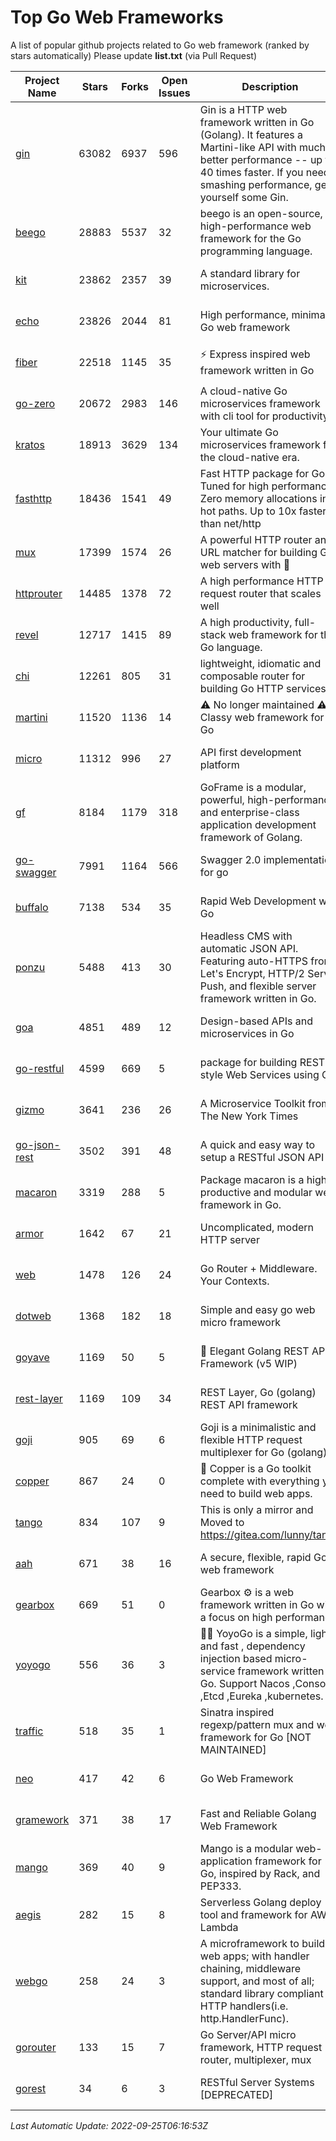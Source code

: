 # Top Go Web Frameworks
A list of popular github projects related to Go web framework (ranked by stars automatically)
Please update **list.txt** (via Pull Request)

| Project Name | Stars | Forks | Open Issues | Description | Last Commit |
| ------------ | ----- | ----- | ----------- | ----------- | ----------- |
| [gin](https://github.com/gin-gonic/gin) | 63082 | 6937 | 596 | Gin is a HTTP web framework written in Go (Golang). It features a Martini-like API with much better performance -- up to 40 times faster. If you need smashing performance, get yourself some Gin. | 2022-09-20 06:44:55 |
| [beego](https://github.com/beego/beego) | 28883 | 5537 | 32 | beego is an open-source, high-performance web framework for the Go programming language. | 2022-09-14 08:37:19 |
| [kit](https://github.com/go-kit/kit) | 23862 | 2357 | 39 | A standard library for microservices. | 2022-08-26 00:50:32 |
| [echo](https://github.com/labstack/echo) | 23826 | 2044 | 81 | High performance, minimalist Go web framework | 2022-09-14 05:40:39 |
| [fiber](https://github.com/gofiber/fiber) | 22518 | 1145 | 35 | ⚡️ Express inspired web framework written in Go | 2022-09-22 09:30:19 |
| [go-zero](https://github.com/zeromicro/go-zero) | 20672 | 2983 | 146 | A cloud-native Go microservices framework with cli tool for productivity. | 2022-09-24 14:28:25 |
| [kratos](https://github.com/go-kratos/kratos) | 18913 | 3629 | 134 | Your ultimate Go microservices framework for the cloud-native era. | 2022-09-24 15:29:00 |
| [fasthttp](https://github.com/valyala/fasthttp) | 18436 | 1541 | 49 | Fast HTTP package for Go. Tuned for high performance. Zero memory allocations in hot paths. Up to 10x faster than net/http | 2022-09-18 07:20:03 |
| [mux](https://github.com/gorilla/mux) | 17399 | 1574 | 26 | A powerful HTTP router and URL matcher for building Go web servers with 🦍 | 2022-08-17 20:49:02 |
| [httprouter](https://github.com/julienschmidt/httprouter) | 14485 | 1378 | 72 | A high performance HTTP request router that scales well | 2022-06-03 15:51:59 |
| [revel](https://github.com/revel/revel) | 12717 | 1415 | 89 | A high productivity, full-stack web framework for the Go language. | 2022-04-12 20:53:30 |
| [chi](https://github.com/go-chi/chi) | 12261 | 805 | 31 | lightweight, idiomatic and composable router for building Go HTTP services | 2022-08-12 14:46:59 |
| [martini](https://github.com/go-martini/martini) | 11520 | 1136 | 14 | ⚠️ No longer maintained ⚠️  Classy web framework for Go | 2017-01-21 21:58:54 |
| [micro](https://github.com/micro/micro) | 11312 | 996 | 27 | API first development platform | 2022-09-20 17:31:22 |
| [gf](https://github.com/gogf/gf) | 8184 | 1179 | 318 | GoFrame is a modular, powerful, high-performance and enterprise-class application development framework of Golang.  | 2022-09-23 12:50:48 |
| [go-swagger](https://github.com/go-swagger/go-swagger) | 7991 | 1164 | 566 | Swagger 2.0 implementation for go | 2022-09-14 23:03:09 |
| [buffalo](https://github.com/gobuffalo/buffalo) | 7138 | 534 | 35 | Rapid Web Development w/ Go | 2022-09-21 10:34:11 |
| [ponzu](https://github.com/ponzu-cms/ponzu) | 5488 | 413 | 30 | Headless CMS with automatic JSON API. Featuring auto-HTTPS from Let's Encrypt, HTTP/2 Server Push, and flexible server framework written in Go. | 2020-01-02 00:14:32 |
| [goa](https://github.com/goadesign/goa) | 4851 | 489 | 12 | Design-based APIs and microservices in Go | 2022-09-21 03:55:48 |
| [go-restful](https://github.com/emicklei/go-restful) | 4599 | 669 | 5 | package for building REST-style Web Services using Go | 2022-08-18 20:21:45 |
| [gizmo](https://github.com/nytimes/gizmo) | 3641 | 236 | 26 | A Microservice Toolkit from The New York Times | 2021-04-30 15:27:05 |
| [go-json-rest](https://github.com/ant0ine/go-json-rest) | 3502 | 391 | 48 | A quick and easy way to setup a RESTful JSON API | 2017-09-13 04:12:08 |
| [macaron](https://github.com/go-macaron/macaron) | 3319 | 288 | 5 | Package macaron is a high productive and modular web framework in Go. | 2022-06-06 01:40:09 |
| [armor](https://github.com/labstack/armor) | 1642 | 67 | 21 | Uncomplicated, modern HTTP server | 2019-08-03 18:10:09 |
| [web](https://github.com/gocraft/web) | 1478 | 126 | 24 | Go Router + Middleware. Your Contexts. | 2019-02-07 15:06:52 |
| [dotweb](https://github.com/devfeel/dotweb) | 1368 | 182 | 18 | Simple and easy go web micro framework | 2022-08-11 09:03:59 |
| [goyave](https://github.com/go-goyave/goyave) | 1169 | 50 | 5 | 🍐 Elegant Golang REST API Framework (v5 WIP) | 2022-08-11 12:14:05 |
| [rest-layer](https://github.com/rs/rest-layer) | 1169 | 109 | 34 | REST Layer, Go (golang) REST API framework | 2021-09-30 23:58:01 |
| [goji](https://github.com/goji/goji) | 905 | 69 | 6 | Goji is a minimalistic and flexible HTTP request multiplexer for Go (golang) | 2019-01-26 23:58:29 |
| [copper](https://github.com/gocopper/copper) | 867 | 24 | 0 | 🚀‏‏‎    ‎‏‏‎‏‏‎‎‎‎‎‎Copper is a Go toolkit complete with everything you need to build web apps. | 2022-07-28 13:15:08 |
| [tango](https://github.com/lunny/tango) | 834 | 107 | 9 | This is only a mirror and Moved to https://gitea.com/lunny/tango | 2019-05-17 03:31:10 |
| [aah](https://github.com/go-aah/aah) | 671 | 38 | 16 | A secure, flexible, rapid Go web framework | 2020-09-02 02:31:20 |
| [gearbox](https://github.com/gogearbox/gearbox) | 669 | 51 | 0 | Gearbox :gear: is a web framework written in Go with a focus on high performance | 2022-09-21 00:20:37 |
| [yoyogo](https://github.com/yoyofx/yoyogo) | 556 | 36 | 3 | 🦄🌈 YoyoGo is a simple, light and fast , dependency injection based micro-service framework written in Go. Support Nacos ,Consoul ,Etcd ,Eureka ,kubernetes. | 2022-09-23 09:31:30 |
| [traffic](https://github.com/gravityblast/traffic) | 518 | 35 | 1 | Sinatra inspired regexp/pattern mux and web framework for Go [NOT MAINTAINED] | 2015-11-26 21:31:07 |
| [neo](https://github.com/ivpusic/neo) | 417 | 42 | 6 | Go Web Framework | 2017-08-14 23:54:31 |
| [gramework](https://github.com/gramework/gramework) | 371 | 38 | 17 | Fast and Reliable Golang Web Framework | 2021-10-14 20:24:56 |
| [mango](https://github.com/paulbellamy/mango) | 369 | 40 | 9 | Mango is a modular web-application framework for Go, inspired by Rack, and PEP333. | 2017-10-17 08:18:43 |
| [aegis](https://github.com/tmaiaroto/aegis) | 282 | 15 | 8 | Serverless Golang deploy tool and framework for AWS Lambda | 2019-07-28 17:59:41 |
| [webgo](https://github.com/bnkamalesh/webgo) | 258 | 24 | 3 | A microframework to build web apps; with handler chaining, middleware support, and most of all; standard library compliant HTTP handlers(i.e. http.HandlerFunc). | 2022-06-19 08:53:25 |
| [gorouter](https://github.com/vardius/gorouter) | 133 | 15 | 7 | Go Server/API micro framework, HTTP request router, multiplexer, mux | 2022-01-16 02:21:58 |
| [gorest](https://github.com/tideland/gorest) | 34 | 6 | 3 | RESTful Server Systems [DEPRECATED] | 2017-11-10 13:00:37 |

*Last Automatic Update: 2022-09-25T06:16:53Z*